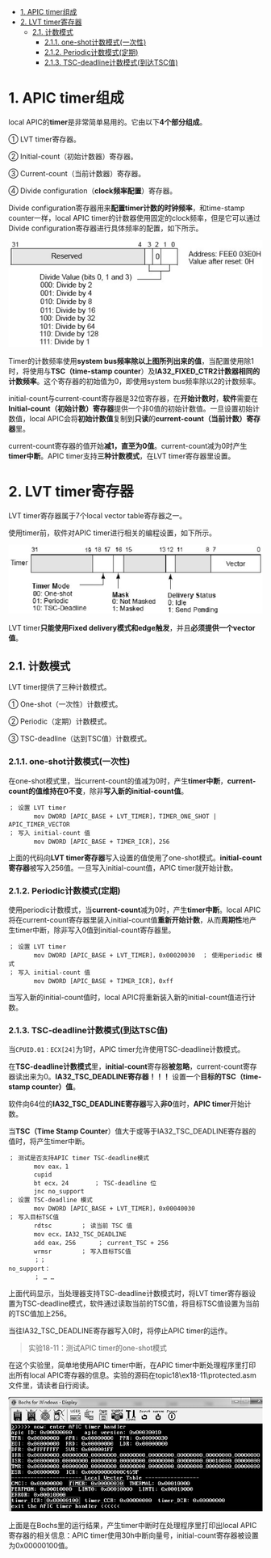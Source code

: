 
<!-- @import "[TOC]" {cmd="toc" depthFrom=1 depthTo=6 orderedList=false} -->

<!-- code_chunk_output -->

- [1. APIC timer组成](#1-apic-timer组成)
- [2. LVT timer寄存器](#2-lvt-timer寄存器)
  - [2.1. 计数模式](#21-计数模式)
    - [2.1.1. one-shot计数模式(一次性)](#211-one-shot计数模式一次性)
    - [2.1.2. Periodic计数模式(定期)](#212-periodic计数模式定期)
    - [2.1.3. TSC-deadline计数模式(到达TSC值)](#213-tsc-deadline计数模式到达tsc值)

<!-- /code_chunk_output -->

# 1. APIC timer组成

local APIC的**timer**是非常简单易用的。它由以下**4个部分组成**。

① LVT timer寄存器。

② Initial\-count（初始计数器）寄存器。

③ Current\-count（当前计数器）寄存器。

④ Divide configuration（**clock频率配置**）寄存器。

Divide configuration寄存器用来**配置timer计数的时钟频率**，和time\-stamp counter一样，local APIC timer的计数器使用固定的clock频率，但是它可以通过Divide configuration寄存器进行具体频率的配置，如下所示。

![config](./images/62.png)

Timer的计数频率使用**system bus频率除以上图所列出来的值**，当配置使用除1时，将使用与**TSC（time\-stamp counter**）及**IA32\_FIXED\_CTR2计数器相同的计数频率**。这个寄存器的初始值为0，即使用system bus频率除以2的计数频率。

initial\-count与current\-count寄存器是32位寄存器，在**开始计数时**，**软件**需要在**Initial\-count（初始计数）寄存器**提供一个非0值的初始计数值。一旦设置初始计数值，local APIC会将**初始计数值**复制到**只读**的**current\-count（当前计数）寄存器**里。

current\-count寄存器的值开始**减1，直至为0值**。current\-count减为0时产生**timer中断**。APIC timer支持**三种计数模式**，在LVT timer寄存器里设置。

# 2. LVT timer寄存器

LVT timer寄存器属于7个local vector table寄存器之一。

使用timer前，软件对APIC timer进行相关的编程设置，如下所示。

![config](./images/63.png)

LVT timer**只能使用Fixed delivery模式和edge触发**，并且**必须提供一个vector值**。

## 2.1. 计数模式

LVT timer提供了三种计数模式。

① One\-shot（一次性）计数模式。

② Periodic（定期）计数模式。

③ TSC\-deadline（达到TSC值）计数模式。

### 2.1.1. one-shot计数模式(一次性)

在one\-shot模式里，当current\-count的值减为0时，产生**timer中断**，**current\-count的值维持在0不变**，除非**写入新的initial\-count值**。

```assembly
； 设置 LVT timer
       mov DWORD [APIC_BASE + LVT_TIMER]，TIMER_ONE_SHOT | APIC_TIMER_VECTOR
； 写入 initial-count 值
       mov DWORD [APIC_BASE + TIMER_ICR]，256
```

上面的代码向**LVT timer寄存器**写入设置的值使用了one\-shot模式。**initial\-count寄存器**被写入256值。一旦写入initial\-count值，APIC timer就开始计数。

### 2.1.2. Periodic计数模式(定期)

使用periodic计数模式，当**current\-count**减为0时，产生**timer中断**。local APIC将在current\-count寄存器里装入initial\-count值**重新开始计数**，从而**周期性**地产生timer中断，除非写入0值到initial\-count寄存器里。

```x86asm
； 设置 LVT timer
       mov DWORD [APIC_BASE + LVT_TIMER]，0x00020030  ； 使用periodic 模式
； 写入 initial-count 值
       mov DWORD [APIC_BASE + TIMER_ICR]，0xff
```

当写入新的initial\-count值时，local APIC将重新装入新的initial\-count值进行计数。

### 2.1.3. TSC-deadline计数模式(到达TSC值)

当`CPUID.01：ECX[24]`为1时，APIC timer允许使用TSC\-deadline计数模式。

在**TSC\-deadline计数模式**里，**initial\-count**寄存器**被忽略**，current\-count寄存器读出来为0。**IA32\_TSC\_DEADLINE寄存器！！！** 设置一个**目标的TSC（time\-stamp counter）值**。

软件向64位的**IA32\_TSC\_DEADLINE寄存器**写入**非0**值时，**APIC timer**开始计数。

当**TSC（Time Stamp Counter**）值大于或等于IA32\_TSC\_DEADLINE寄存器的值时，将产生timer中断。

```assembly
； 测试是否支持APIC timer TSC-deadline模式
       mov eax，1
       cupid
       bt ecx，24       ； TSC-deadline 位
       jnc no_support
； 设置 TSC-deadline 模式
       mov DWORD [APIC_BASE + LVT_TIMER]，0x00040030
； 写入目标TSC值
       rdtsc        ； 读当前 TSC 值
       mov ecx，IA32_TSC_DEADLINE
       add eax，256      ； current_TSC + 256
       wrmsr        ； 写入目标TSC值
       ；；
no_support：
       ； … …
```
上面代码显示，当处理器支持TSC\-deadline计数模式时，将LVT timer寄存器设置为TSC-deadline模式，软件通过读取当前的TSC值，将目标TSC值设置为当前的TSC值加上256。

当往IA32\_TSC\_DEADLINE寄存器写入0时，将停止APIC timer的运作。

>实验18-11：测试APIC timer的one-shot模式

在这个实验里，简单地使用APIC timer中断，在APIC timer中断处理程序里打印出所有local APIC寄存器的信息。实验的源码在topic18\ex18-11\protected.asm文件里，请读者自行阅读。

![config](./images/64.png)

上面是在Bochs里的运行结果，产生timer中断时在处理程序里打印出local APIC寄存器的相关信息：APIC timer使用30h中断向量号，initial\-count寄存器被设置为0x00000100值。